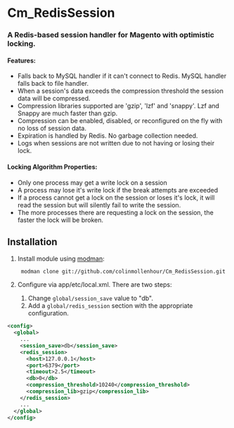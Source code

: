 # Cm_RedisSession #

### A Redis-based session handler for Magento with optimistic locking. ###

#### Features: ####
- Falls back to MySQL handler if it can't connect to Redis. MySQL handler falls back to file handler.
- When a session's data exceeds the compression threshold the session data will be compressed.
- Compression libraries supported are 'gzip', 'lzf' and 'snappy'. Lzf and Snappy are much faster than gzip.
- Compression can be enabled, disabled, or reconfigured on the fly with no loss of session data.
- Expiration is handled by Redis. No garbage collection needed.
- Logs when sessions are not written due to not having or losing their lock.

#### Locking Algorithm Properties: ####
- Only one process may get a write lock on a session
- A process may lose it's write lock if the break attempts are exceeded
- If a process cannot get a lock on the session or loses it's lock, it will
  read the session but will silently fail to write the session.
- The more processes there are requesting a lock on the session, the faster the lock will be broken.

## Installation ##

1. Install module using [modman](https://github.com/colinmollenhour/modman):

        modman clone git://github.com/colinmollenhour/Cm_RedisSession.git

2. Configure via app/etc/local.xml. There are two steps:

    1. Change `global/session_save` value to "db".
    2. Add a `global/redis_session` section with the appropriate configuration.

```xml
<config>
  <global>
    ...
    <session_save>db</session_save>
    <redis_session>
      <host>127.0.0.1</host>
      <port>6379</port>
      <timeout>2.5</timeout>
      <db>0</db>
      <compression_threshold>10240</compression_threshold>
      <compression_lib>gzip</compression_lib>
    </redis_session>
    ...
  </global>
</config>
```